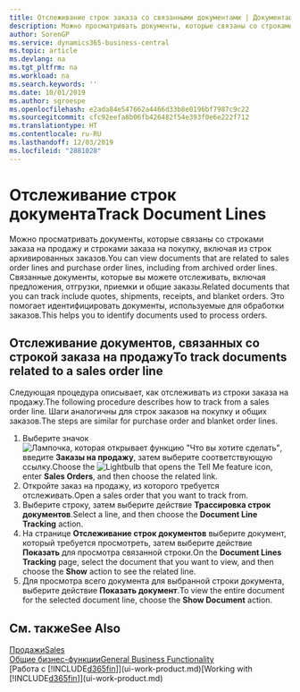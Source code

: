 ```yaml
---
title: Отслеживание строк заказа со связанными документами | Документация Майкрософт
description: Можно просматривать документы, которые связаны со строками заказа на продажу и строками заказа на покупку, включая из строк архивированных заказов. Связанные документы, которые вы можете отслеживать, включая предложения, отгрузки, приемки и общие заказы. Это помогает идентифицировать документы, используемые для обработки заказов.
author: SorenGP
ms.service: dynamics365-business-central
ms.topic: article
ms.devlang: na
ms.tgt_pltfrm: na
ms.workload: na
ms.search.keywords: ''
ms.date: 10/01/2019
ms.author: sgroespe
ms.openlocfilehash: e2ada84e547662a4466d33b8e0196bf7987c9c22
ms.sourcegitcommit: cfc92eefa8b06fb426482f54e393f0e6e222f712
ms.translationtype: HT
ms.contentlocale: ru-RU
ms.lasthandoff: 12/03/2019
ms.locfileid: "2881028"
---
```

# <a name="track-document-lines"></a><span data-ttu-id="bc77d-105">Отслеживание строк документа</span><span class="sxs-lookup"><span data-stu-id="bc77d-105">Track Document Lines</span></span>
<span data-ttu-id="bc77d-106">Можно просматривать документы, которые связаны со строками заказа на продажу и строками заказа на покупку, включая из строк архивированных заказов.</span><span class="sxs-lookup"><span data-stu-id="bc77d-106">You can view documents that are related to sales order lines and purchase order lines, including from archived order lines.</span></span> <span data-ttu-id="bc77d-107">Связанные документы, которые вы можете отслеживать, включая предложения, отгрузки, приемки и общие заказы.</span><span class="sxs-lookup"><span data-stu-id="bc77d-107">Related documents that you can track include quotes, shipments, receipts, and blanket orders.</span></span> <span data-ttu-id="bc77d-108">Это помогает идентифицировать документы, используемые для обработки заказов.</span><span class="sxs-lookup"><span data-stu-id="bc77d-108">This helps you to identify documents used to process orders.</span></span>  

## <a name="to-track-documents-related-to-a-sales-order-line"></a><span data-ttu-id="bc77d-109">Отслеживание документов, связанных со строкой заказа на продажу</span><span class="sxs-lookup"><span data-stu-id="bc77d-109">To track documents related to a sales order line</span></span>
<span data-ttu-id="bc77d-110">Следующая процедура описывает, как отслеживать из строки заказа на продажу.</span><span class="sxs-lookup"><span data-stu-id="bc77d-110">The following procedure describes how to track from a sales order line.</span></span> <span data-ttu-id="bc77d-111">Шаги аналогичны для строк заказов на покупку и общих заказов.</span><span class="sxs-lookup"><span data-stu-id="bc77d-111">The steps are similar for purchase order and blanket order lines.</span></span>

1.  <span data-ttu-id="bc77d-112">Выберите значок ![Лампочка, которая открывает функцию "Что вы хотите сделать"](media/ui-search/search_small.png "Что вы хотите сделать"), введите **Заказы на продажу**, затем выберите соответствующую ссылку.</span><span class="sxs-lookup"><span data-stu-id="bc77d-112">Choose the ![Lightbulb that opens the Tell Me feature](media/ui-search/search_small.png "Tell me what you want to do") icon, enter **Sales Orders**, and then choose the related link.</span></span>  
2.  <span data-ttu-id="bc77d-113">Откройте заказ на продажу, из которого требуется отслеживать.</span><span class="sxs-lookup"><span data-stu-id="bc77d-113">Open a sales order that you want to track from.</span></span>  
3.  <span data-ttu-id="bc77d-114">Выберите строку, затем выберите действие **Трассировка строк документов**.</span><span class="sxs-lookup"><span data-stu-id="bc77d-114">Select a line, and then choose the **Document Line Tracking** action.</span></span>
4. <span data-ttu-id="bc77d-115">На странице **Отслеживание строк документов** выберите документ, который требуется просмотреть, затем выберите действие **Показать** для просмотра связанной строки.</span><span class="sxs-lookup"><span data-stu-id="bc77d-115">On the **Document Lines Tracking** page, select the document that you want to view, and then choose the **Show** action to see the related line.</span></span>
5. <span data-ttu-id="bc77d-116">Для просмотра всего документа для выбранной строки документа, выберите действие **Показать документ**.</span><span class="sxs-lookup"><span data-stu-id="bc77d-116">To view the entire document for the selected document line, choose the **Show Document** action.</span></span>

## <a name="see-also"></a><span data-ttu-id="bc77d-117">См. также</span><span class="sxs-lookup"><span data-stu-id="bc77d-117">See Also</span></span>
[<span data-ttu-id="bc77d-118">Продажи</span><span class="sxs-lookup"><span data-stu-id="bc77d-118">Sales</span></span>](sales-manage-sales.md)  
[<span data-ttu-id="bc77d-119">Общие бизнес-функции</span><span class="sxs-lookup"><span data-stu-id="bc77d-119">General Business Functionality</span></span>](ui-across-business-areas.md)  
<span data-ttu-id="bc77d-120">[Работа с [!INCLUDE[d365fin](includes/d365fin_md.md)]](ui-work-product.md)</span><span class="sxs-lookup"><span data-stu-id="bc77d-120">[Working with [!INCLUDE[d365fin](includes/d365fin_md.md)]](ui-work-product.md)</span></span>
